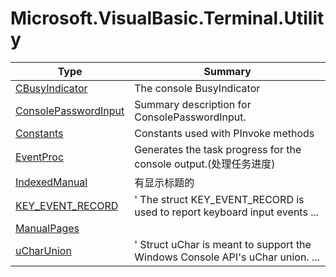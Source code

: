 ﻿
# Microsoft.VisualBasic.Terminal.Utility

|Type|Summary|
|----|-------|
|<a href="#" onClick="load('/docs/Microsoft.VisualBasic.Terminal.Utility/CBusyIndicator.md')">CBusyIndicator</a>|The console BusyIndicator|
|<a href="#" onClick="load('/docs/Microsoft.VisualBasic.Terminal.Utility/ConsolePasswordInput.md')">ConsolePasswordInput</a>|Summary description for ConsolePasswordInput.|
|<a href="#" onClick="load('/docs/Microsoft.VisualBasic.Terminal.Utility/Constants.md')">Constants</a>|Constants used with PInvoke methods|
|<a href="#" onClick="load('/docs/Microsoft.VisualBasic.Terminal.Utility/EventProc.md')">EventProc</a>|Generates the task progress for the console output.(处理任务进度)|
|<a href="#" onClick="load('/docs/Microsoft.VisualBasic.Terminal.Utility/IndexedManual.md')">IndexedManual</a>|有显示标题的|
|<a href="#" onClick="load('/docs/Microsoft.VisualBasic.Terminal.Utility/KEY_EVENT_RECORD.md')">KEY_EVENT_RECORD</a>|' The struct KEY_EVENT_RECORD is used to report keyboard input events ...|
|<a href="#" onClick="load('/docs/Microsoft.VisualBasic.Terminal.Utility/ManualPages.md')">ManualPages</a>||
|<a href="#" onClick="load('/docs/Microsoft.VisualBasic.Terminal.Utility/uCharUnion.md')">uCharUnion</a>|' Struct uChar is meant to support the Windows Console API's uChar union. ...|

